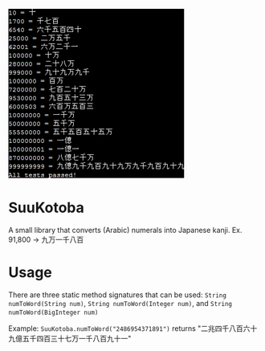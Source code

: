 ![Screenshot](Screenshot.jpg "Screenshot of tests")

# SuuKotoba
A small library that converts (Arabic) numerals into Japanese kanji. Ex. 91,800 -> 九万一千八百

# Usage
There are three static method signatures that can be used:
`String numToWord(String num)`,
`String numToWord(Integer num)`, and
`String numToWord(BigInteger num)`

Example:
`SuuKotoba.numToWord("2486954371891")` returns "二兆四千八百六十九億五千四百三十七万一千八百九十一"
